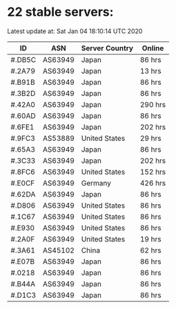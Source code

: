 # 22 stable servers:

Latest update at: Sat Jan 04 18:10:14 UTC 2020

| ID | ASN | Server Country | Online |
| -- | --- | -------------- | ------ |
| #.DB5C | AS63949 | Japan | 86 hrs |
| #.2A79 | AS63949 | Japan | 13 hrs |
| #.B91B | AS63949 | Japan | 86 hrs |
| #.3B2D | AS63949 | Japan | 86 hrs |
| #.42A0 | AS63949 | Japan | 290 hrs |
| #.60AD | AS63949 | Japan | 86 hrs |
| #.6FE1 | AS63949 | Japan | 202 hrs |
| #.9FC3 | AS53889 | United States | 29 hrs |
| #.65A3 | AS63949 | Japan | 86 hrs |
| #.3C33 | AS63949 | Japan | 202 hrs |
| #.8FC6 | AS63949 | United States | 152 hrs |
| #.E0CF | AS63949 | Germany | 426 hrs |
| #.62DA | AS63949 | Japan | 86 hrs |
| #.D806 | AS63949 | United States | 86 hrs |
| #.1C67 | AS63949 | United States | 86 hrs |
| #.E930 | AS63949 | United States | 86 hrs |
| #.2A0F | AS63949 | United States | 19 hrs |
| #.3A61 | AS45102 | China | 62 hrs |
| #.E07B | AS63949 | Japan | 86 hrs |
| #.0218 | AS63949 | Japan | 86 hrs |
| #.B44A | AS63949 | Japan | 86 hrs |
| #.D1C3 | AS63949 | Japan | 86 hrs |


